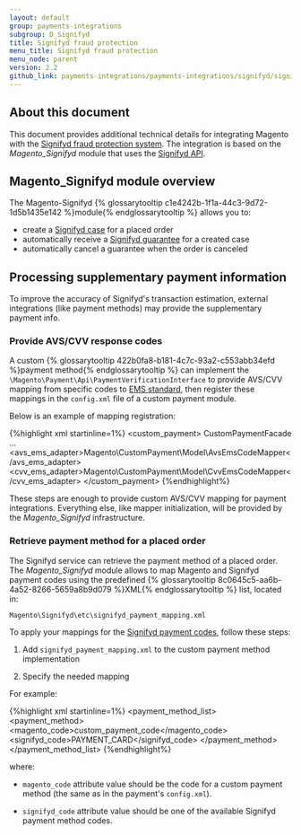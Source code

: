 ```yaml
---
layout: default
group: payments-integrations
subgroup: D_Signifyd
title: Signifyd fraud protection
menu_title: Signifyd fraud protection
menu_node: parent
version: 2.2
github_link: payments-integrations/payments-integrations/signifyd/signifyd.md
---
```


## About this document

This document provides additional technical details for integrating Magento with the [Signifyd fraud protection system]. The integration is based on the *Magento_Signifyd* module that uses the [Signifyd API].

## Magento_Signifyd module overview

The Magento-Signifyd {% glossarytooltip c1e4242b-1f1a-44c3-9d72-1d5b1435e142 %}module{% endglossarytooltip %} allows you to:

 - create a [Signifyd case](https://www.signifyd.com/docs/api/#/reference/cases) for a placed order
 - automatically receive a [Signifyd guarantee](https://www.signifyd.com/docs/api/#/reference/guarantees) for a created case
 - automatically cancel a guarantee when the order is canceled

## Processing supplementary payment information

To improve the accuracy of Signifyd's transaction estimation, external integrations (like payment methods) may provide the supplementary payment info.

### Provide AVS/CVV response codes

A custom {% glossarytooltip 422b0fa8-b181-4c7c-93a2-c553abb34efd %}payment method{% endglossarytooltip %} can implement the `\Magento\Payment\Api\PaymentVerificationInterface` to provide AVS/CVV mapping from specific codes to [EMS standard], then register these mappings in the `config.xml` file of a custom payment module.

Below is an example of mapping registration:

{%highlight xml startinline=1%}
<default>
    <payment>
        <custom_payment>
            <model>CustomPaymentFacade</model>
            <title>Custom Payment</title>
            ...
            <avs_ems_adapter>Magento\CustomPayment\Model\AvsEmsCodeMapper</avs_ems_adapter>
            <cvv_ems_adapter>Magento\CustomPayment\Model\CvvEmsCodeMapper</cvv_ems_adapter>
        </custom_payment>
    </payment>
</default>
{%endhighlight%}

These steps are enough to provide custom AVS/CVV mapping for payment integrations. Everything else, like mapper initialization, will be provided by the *Magento_Signifyd* infrastructure.

### Retrieve payment method for a placed order

The Signifyd service can retrieve the payment method of a placed order. The *Magento_Signifyd* module allows to map Magento and Signifyd payment codes using the predefined {% glossarytooltip 8c0645c5-aa6b-4a52-8266-5659a8b9d079 %}XML{% endglossarytooltip %} list, located in:

    Magento\Signifyd\etc\signifyd_payment_mapping.xml

To apply your mappings for the [Signifyd payment codes], follow these steps:

1. Add `signifyd_payment_mapping.xml` to the custom payment method implementation

2. Specify the needed mapping

For example:

{%highlight xml startinline=1%}
<config xmlns:xsi="http://www.w3.org/2001/XMLSchema-instance"
        xsi:noNamespaceSchemaLocation="urn:magento:module:Magento_Signifyd:etc/signifyd_payment_mapping.xsd">
    <payment_method_list>
        <payment_method>
            <magento_code>custom_payment_code</magento_code>
            <signifyd_code>PAYMENT_CARD</signifyd_code>
        </payment_method>
    </payment_method_list>
</config>
{%endhighlight%}

where:

* `magento_code` attribute value should be the code for a custom payment method (the same as in the payment's `config.xml`).

* `signifyd_code` attribute value should be one of the available Signifyd payment method codes.


<!-- LINKS ADDRESSES -->
[Signifyd fraud protection system]: (https://www.signifyd.com/)
[Signifyd API]: (https://www.signifyd.com/docs/api/)
[API docs]: (https://www.signifyd.com/docs/api/#/reference/cases/create-a-case)
[Signifyd payment codes]: (https://www.signifyd.com/docs/api/#/reference/cases/create-a-case)
[EMS standard]: (http://www.emsecommerce.net/avs_cvv2_response_codes.htm)
